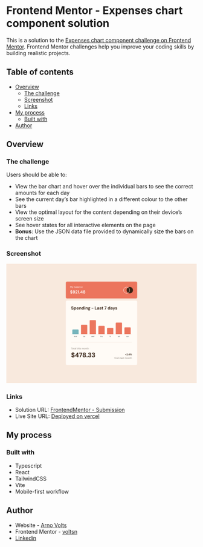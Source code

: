 # Frontend Mentor - Expenses chart component solution

This is a solution to the [Expenses chart component challenge on Frontend Mentor](https://www.frontendmentor.io/challenges/expenses-chart-component-e7yJBUdjwt). Frontend Mentor challenges help you improve your coding skills by building realistic projects.


## Table of contents

- [Overview](#overview)
  - [The challenge](#the-challenge)
  - [Screenshot](#screenshot)
  - [Links](#links)
- [My process](#my-process)
  - [Built with](#built-with)
- [Author](#author)

## Overview

### The challenge

Users should be able to:

- View the bar chart and hover over the individual bars to see the correct amounts for each day
- See the current day’s bar highlighted in a different colour to the other bars
- View the optimal layout for the content depending on their device’s screen size
- See hover states for all interactive elements on the page
- **Bonus**: Use the JSON data file provided to dynamically size the bars on the chart

### Screenshot

![](./screenshot.png)

### Links

- Solution URL: [FrontendMentor - Submission](https://www.frontendmentor.io/solutions/expense-chart-component-build-with-typescriptreact-tailwindcss-vite-N8VxpvVQ2o)
- Live Site URL: [Deployed on vercel](https://expense-chart-component-omega.vercel.app/)
## My process

### Built with
- Typescript
- React 
- TailwindCSS
- Vite
- Mobile-first workflow

## Author
- Website - [Arno Volts](https://www.arnovolts.be)
- Frontend Mentor - [voltsn](https://www.frontendmentor.io/profile/voltsn)
- [Linkedin](https://www.linkedin.com/in/volts/)